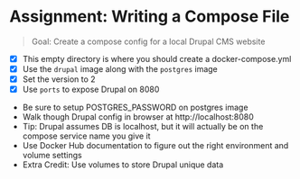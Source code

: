 # Assignment: Writing a Compose File

> Goal: Create a compose config for a local Drupal CMS website

- [x] This empty directory is where you should create a docker-compose.yml 
- [x] Use the `drupal` image along with the `postgres` image
- [x] Set the version to 2
- [x] Use `ports` to expose Drupal on 8080
- Be sure to setup POSTGRES_PASSWORD on postgres image
- Walk though Drupal config in browser at http://localhost:8080
- Tip: Drupal assumes DB is localhost, but it will actually be on the compose service name you give it
- Use Docker Hub documentation to figure out the right environment and volume settings
- Extra Credit: Use volumes to store Drupal unique data
